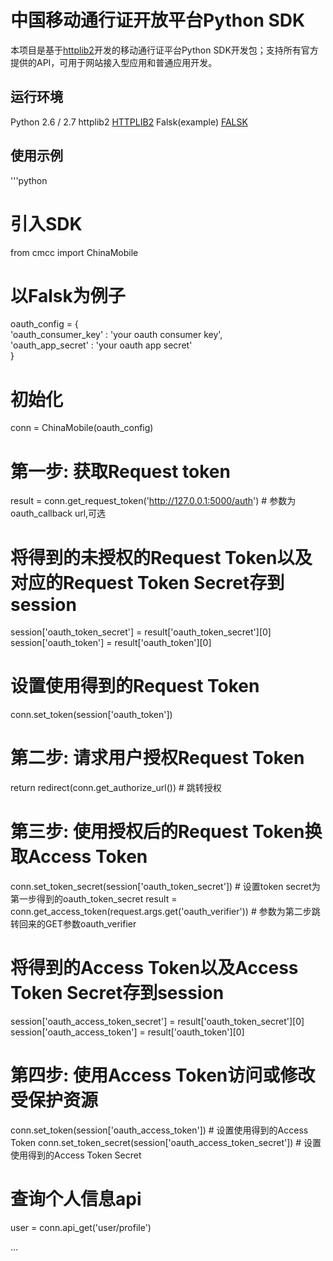 中国移动通行证开放平台Python SDK
========

本项目是基于[httplib2][HTTPLIB2]开发的移动通行证平台Python SDK开发包；支持所有官方提供的API，可用于网站接入型应用和普通应用开发。

## 运行环境

Python 2.6 / 2.7
httplib2 [HTTPLIB2]
Falsk(example) [FALSK]

## 使用示例

'''python
# 引入SDK
from cmcc import ChinaMobile

# 以Falsk为例子
oauth_config = {  \
    'oauth_consumer_key' : 'your oauth consumer key', \
    'oauth_app_secret'   : 'your oauth app secret' \
}
# 初始化
conn = ChinaMobile(oauth_config)


# 第一步: 获取Request token
result = conn.get_request_token('http://127.0.0.1:5000/auth') # 参数为oauth_callback url,可选

# 将得到的未授权的Request Token以及对应的Request Token Secret存到session
session['oauth_token_secret'] = result['oauth_token_secret'][0]
session['oauth_token'] = result['oauth_token'][0]

# 设置使用得到的Request Token
conn.set_token(session['oauth_token'])


# 第二步: 请求用户授权Request Token
return redirect(conn.get_authorize_url()) # 跳转授权


# 第三步: 使用授权后的Request Token换取Access Token
conn.set_token_secret(session['oauth_token_secret']) # 设置token secret为第一步得到的oauth_token_secret
result = conn.get_access_token(request.args.get('oauth_verifier')) # 参数为第二步跳转回来的GET参数oauth_verifier

# 将得到的Access Token以及Access Token Secret存到session
session['oauth_access_token_secret'] = result['oauth_token_secret'][0]
session['oauth_access_token'] = result['oauth_token'][0]


# 第四步: 使用Access Token访问或修改受保护资源
conn.set_token(session['oauth_access_token']) # 设置使用得到的Access Token
conn.set_token_secret(session['oauth_access_token_secret']) # 设置使用得到的Access Token Secret

# 查询个人信息api
user = conn.api_get('user/profile')

...





[HTTPLIB2]: http://code.google.com/p/httplib2/
[FALSK]: http://flask.pocoo.org/